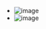 - ![image](https://github.com/user-attachments/assets/e71be873-bc77-43b0-bdf8-b88a2e72ac51)
- ![image](https://github.com/user-attachments/assets/0f78ee9e-0b94-41c3-81f9-375b05f997a0)

